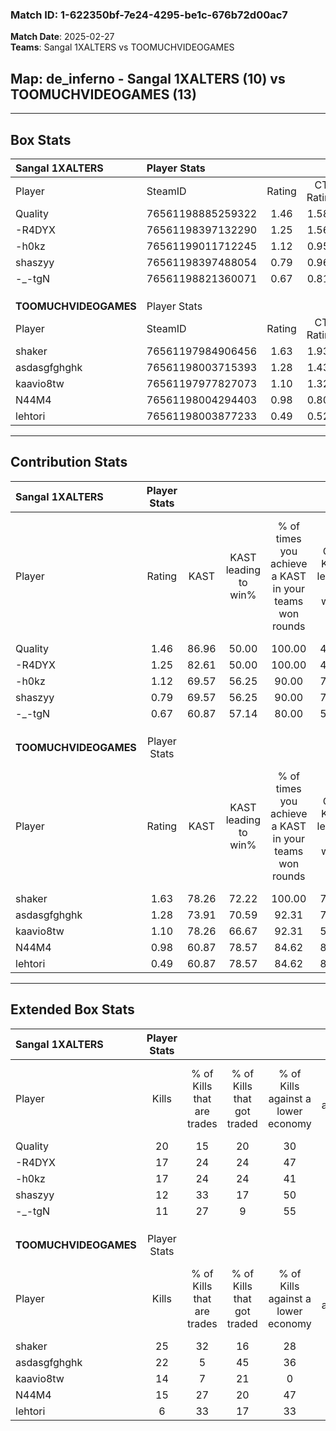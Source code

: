 ### Match ID: 1-622350bf-7e24-4295-be1c-676b72d00ac7  
**Match Date**: 2025-02-27  
**Teams**: Sangal 1XALTERS vs TOOMUCHVIDEOGAMES  

## **Map**: de_inferno - Sangal 1XALTERS (10) vs TOOMUCHVIDEOGAMES (13)  
---  

## Box Stats  

| **Sangal 1XALTERS**   | Player Stats      |        |           |          |       |       |       |         |        |      |     |
| :- | :- | :-: | :-: | :-: | :-: | :-: | :-: | :-: | :-: | :-: | :-: |
| Player                | SteamID           | Rating | CT Rating | T Rating | KAST  |  ADR  | Kills | Assists | Deaths | K/D  | HS% |
| Quality               | 76561198885259322 |  1.46  |   1.589   |  1.419   | 86.96 | 101.7 |  20   |    8    |   15   | 1.33 | 75  |
| -R4DYX                | 76561198397132290 |  1.25  |   1.565   |  1.113   | 82.61 | 80.9  |  17   |    7    |   15   | 1.13 | 52  |
| -h0kz                 | 76561199011712245 |  1.12  |   0.959   |  1.586   | 69.57 | 85.7  |  17   |    2    |   16   | 1.06 | 58  |
| shaszyy               | 76561198397488054 |  0.79  |   0.962   |  1.102   | 69.57 | 62.0  |  12   |    3    |   19   | 0.63 | 50  |
| -_-tgN                | 76561198821360071 |  0.67  |   0.814   |  0.665   | 60.87 | 53.3  |  11   |    5    |   19   | 0.58 | 54  |
|                       |                   |        |           |          |       |       |       |         |        |      |     |
|                       |                   |        |           |          |       |       |       |         |        |      |     |
|                       |                   |        |           |          |       |       |       |         |        |      |     |
| **TOOMUCHVIDEOGAMES** | Player Stats      |        |           |          |       |       |       |         |        |      |     |
| Player                | SteamID           | Rating | CT Rating | T Rating | KAST  |  ADR  | Kills | Assists | Deaths | K/D  | HS% |
| shaker                | 76561197984906456 |  1.63  |   1.938   |  1.525   | 78.26 | 95.1  |  25   |    7    |   12   | 2.08 | 52  |
| asdasgfghghk          | 76561198003715393 |  1.28  |   1.438   |  1.277   | 73.91 | 107.8 |  22   |    5    |   22   | 1.00 | 59  |
| kaavio8tw             | 76561197977827073 |  1.10  |   1.323   |  0.986   | 78.26 | 73.6  |  14   |    7    |   14   | 1.00 | 64  |
| N44M4                 | 76561198004294403 |  0.98  |   0.807   |  1.301   | 60.87 | 66.6  |  15   |    6    |   14   | 1.07 | 46  |
| lehtori               | 76561198003877233 |  0.49  |   0.524   |  0.639   | 60.87 | 39.9  |   6   |    6    |   17   | 0.35 | 33  |
---  

## Contribution Stats  

| **Sangal 1XALTERS**   | Player Stats |       |                      |                                                        |                           |                                                             |                          |                                                            |
| :- | :-: | :-: | :-: | :-: | :-: | :-: | :-: | :-: |
| Player                |    Rating    | KAST  | KAST leading to win% | % of times you achieve a KAST in your teams won rounds | CT - KAST leading to win% | CT - % of times you achieve a KAST in your teams won rounds | T - KAST leading to win% | T - % of times you achieve a KAST in your teams won rounds |
| Quality               |     1.46     | 86.96 |        50.00         |                         100.00                         |           41.67           |                           100.00                            |          62.50           |                           100.00                           |
| -R4DYX                |     1.25     | 82.61 |        50.00         |                         100.00                         |           45.45           |                           100.00                            |          55.56           |                           100.00                           |
| -h0kz                 |     1.12     | 69.57 |        56.25         |                         90.00                          |           71.43           |                           100.00                            |          44.44           |                           80.00                            |
| shaszyy               |     0.79     | 69.57 |        56.25         |                         90.00                          |           71.43           |                           100.00                            |          44.44           |                           80.00                            |
| -_-tgN                |     0.67     | 60.87 |        57.14         |                         80.00                          |           50.00           |                            80.00                            |          66.67           |                           80.00                            |
|                       |              |       |                      |                                                        |                           |                                                             |                          |                                                            |
|                       |              |       |                      |                                                        |                           |                                                             |                          |                                                            |
|                       |              |       |                      |                                                        |                           |                                                             |                          |                                                            |
| **TOOMUCHVIDEOGAMES** | Player Stats |       |                      |                                                        |                           |                                                             |                          |                                                            |
| Player                |    Rating    | KAST  | KAST leading to win% | % of times you achieve a KAST in your teams won rounds | CT - KAST leading to win% | CT - % of times you achieve a KAST in your teams won rounds | T - KAST leading to win% | T - % of times you achieve a KAST in your teams won rounds |
| shaker                |     1.63     | 78.26 |        72.22         |                         100.00                         |           75.00           |                           100.00                            |          70.00           |                           100.00                           |
| asdasgfghghk          |     1.28     | 73.91 |        70.59         |                         92.31                          |           75.00           |                           100.00                            |          66.67           |                           85.71                            |
| kaavio8tw             |     1.10     | 78.26 |        66.67         |                         92.31                          |           50.00           |                            83.33                            |          87.50           |                           100.00                           |
| N44M4                 |     0.98     | 60.87 |        78.57         |                         84.62                          |           83.33           |                            83.33                            |          75.00           |                           85.71                            |
| lehtori               |     0.49     | 60.87 |        78.57         |                         84.62                          |           85.71           |                           100.00                            |          71.43           |                           71.43                            |
---  

## Extended Box Stats  

| **Sangal 1XALTERS**   | Player Stats |                            |                            |                                    |                         |                              |                                 |        |                             |                                     |                          |                               |                            |
| :- | :-: | :-: | :-: | :-: | :-: | :-: | :-: | :-: | :-: | :-: | :-: | :-: | :-: |
| Player                |    Kills     | % of Kills that are trades | % of Kills that got traded | % of Kills against a lower economy | % of Kills against ecos | % of Kills that are flawless | % of Kills that are close duels | Deaths | % of Deaths that get traded | % of Deaths against a lower economy | % of Deaths against ecos | % of Deaths that are flawless | % of Deaths that are close |
| Quality               |      20      |             15             |             20             |                 30                 |           15            |              65              |                5                |   15   |             13              |                 20                  |            7             |              53               |             13             |
| -R4DYX                |      17      |             24             |             24             |                 47                 |            6            |              76              |               12                |   15   |             20              |                 20                  |            13            |              67               |             7              |
| -h0kz                 |      17      |             24             |             24             |                 41                 |           35            |              71              |               12                |   16   |             38              |                 25                  |            6             |              50               |             6              |
| shaszyy               |      12      |             33             |             17             |                 50                 |           17            |              83              |                8                |   19   |             37              |                 21                  |            11            |              79               |             0              |
| -_-tgN                |      11      |             27             |             9              |                 55                 |           27            |              64              |               18                |   19   |             16              |                 21                  |            11            |              63               |             0              |
|                       |              |                            |                            |                                    |                         |                              |                                 |        |                             |                                     |                          |                               |                            |
|                       |              |                            |                            |                                    |                         |                              |                                 |        |                             |                                     |                          |                               |                            |
|                       |              |                            |                            |                                    |                         |                              |                                 |        |                             |                                     |                          |                               |                            |
| **TOOMUCHVIDEOGAMES** | Player Stats |                            |                            |                                    |                         |                              |                                 |        |                             |                                     |                          |                               |                            |
| Player                |    Kills     | % of Kills that are trades | % of Kills that got traded | % of Kills against a lower economy | % of Kills against ecos | % of Kills that are flawless | % of Kills that are close duels | Deaths | % of Deaths that get traded | % of Deaths against a lower economy | % of Deaths against ecos | % of Deaths that are flawless | % of Deaths that are close |
| shaker                |      25      |             32             |             16             |                 28                 |           12            |              80              |                4                |   12   |             33              |                  8                  |            0             |              75               |             8              |
| asdasgfghghk          |      22      |             5              |             45             |                 36                 |           23            |              55              |               14                |   22   |             14              |                 27                  |            9             |              64               |             14             |
| kaavio8tw             |      14      |             7              |             21             |                 0                  |            0            |              29              |                0                |   14   |             21              |                 21                  |            7             |              71               |             21             |
| N44M4                 |      15      |             27             |             20             |                 47                 |            7            |              80              |                0                |   14   |              7              |                  7                  |            0             |              71               |             0              |
| lehtori               |      6       |             33             |             17             |                 33                 |           17            |              83              |                0                |   17   |             24              |                 18                  |            6             |              82               |             6              |
